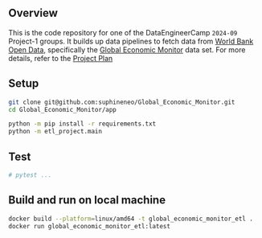 ## Overview

This is the code repository for one of the DataEngineerCamp `2024-09` Project-1 groups. It builds up data pipelines to fetch data from [World Bank Open Data](https://data.worldbank.org/), specifically the [Global Economic Monitor](https://datacatalog.worldbank.org/search/dataset/0037798/Global-Economic-Monitor) data set.
For more details, refer to the [Project Plan](Project_Template.md)

## Setup

```bash
git clone git@github.com:suphineneo/Global_Economic_Monitor.git
cd Global_Economic_Monitor/app

python -m pip install -r requirements.txt
python -m etl_project.main
```


## Test
```bash
# pytest ...
```


## Build and run on local machine
```bash
docker build --platform=linux/amd64 -t global_economic_monitor_etl .
docker run global_economic_monitor_etl:latest
```

